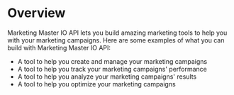 # Overview

Marketing Master IO API lets you build amazing marketing tools to help you with
your marketing campaigns. Here are some examples of what you can build with
Marketing Master IO API:

- A tool to help you create and manage your marketing campaigns
- A tool to help you track your marketing campaigns' performance
- A tool to help you analyze your marketing campaigns' results
- A tool to help you optimize your marketing campaigns

